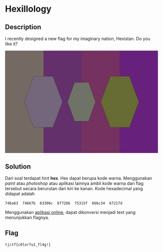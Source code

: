 # Hexillology 

## Description

I recently designed a new flag for my imaginary nation, Hexistan. Do you like it?

![flag](./Hexillology.png)

## Solution

Dari soal terdapat hint **hex**. Hex dapat berupa kode warna. Menggunakan *paint* atau *photoshop* atau aplikasi lainnya ambil kode warna dari flag tersebut secara berurutan dari kiri ke kanan. 
Kode hexadecimal yang didapat adalah 
```
746a63	74667b	63306c	6f7266	75315f	666c34	67217d
```
Menggunakan [aplikasi online](http://www.unit-conversion.info/texttools/hexadecimal/), dapat dikonversi menjadi text yang menunjukkan flagnya.

## Flag

```
tjctf{c0lorfu1_fl4g!}
```
